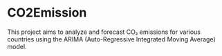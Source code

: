 # CO2Emission
This project aims to analyze and forecast CO₂ emissions for various countries using the ARIMA (Auto-Regressive Integrated Moving Average) model.
